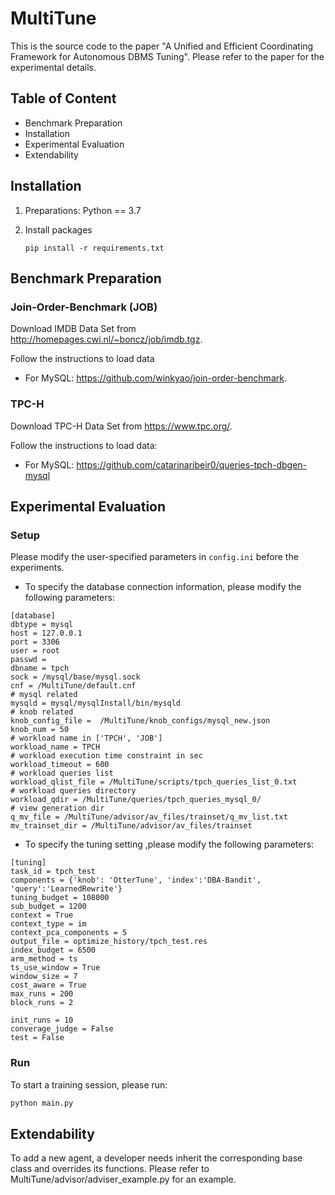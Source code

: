 # MultiTune

This is the source code to the paper "A Unified and Efficient Coordinating Framework  for Autonomous DBMS Tuning". Please refer to the paper for the experimental details.

## Table of Content
* Benchmark Preparation
* Installation
* Experimental Evaluation
* Extendability
 

## Installation
1. Preparations: Python == 3.7

2. Install packages

   ```shell
   pip install -r requirements.txt
   ```

## Benchmark Preparation

### Join-Order-Benchmark (JOB)

Download IMDB Data Set from http://homepages.cwi.nl/~boncz/job/imdb.tgz.

Follow the instructions to load data
 * For MySQL: https://github.com/winkyao/join-order-benchmark.

### TPC-H
Download TPC-H Data Set from https://www.tpc.org/.

Follow the instructions to load data:
 * For MySQL: https://github.com/catarinaribeir0/queries-tpch-dbgen-mysql

## Experimental Evaluation

### Setup

Please modify the user-specified parameters in `config.ini` before the experiments.

* To specify the database connection information, please modify the following parameters:
```shell
[database]
dbtype = mysql
host = 127.0.0.1
port = 3306
user = root
passwd =
dbname = tpch
sock = /mysql/base/mysql.sock
cnf = /MultiTune/default.cnf
# mysql related
mysqld = mysql/mysqlInstall/bin/mysqld
# knob related
knob_config_file =  /MultiTune/knob_configs/mysql_new.json
knob_num = 50
# workload name in ['TPCH', 'JOB']
workload_name = TPCH
# workload execution time constraint in sec
workload_timeout = 600
# workload queries list
workload_qlist_file = /MultiTune/scripts/tpch_queries_list_0.txt
# workload queries directory
workload_qdir = /MultiTune/queries/tpch_queries_mysql_0/
# view generation dir
q_mv_file = /MultiTune/advisor/av_files/trainset/q_mv_list.txt
mv_trainset_dir = /MultiTune/advisor/av_files/trainset

```
* To specify the tuning setting ,please modify the following parameters:
```shell
[tuning]
task_id = tpch_test
components = {'knob': 'OtterTune', 'index':'DBA-Bandit', 'query':'LearnedRewrite'}
tuning_budget = 108000
sub_budget = 1200
context = True
context_type = im
context_pca_components = 5
output_file = optimize_history/tpch_test.res
index_budget = 6500
arm_method = ts
ts_use_window = True
window_size = 7
cost_aware = True
max_runs = 200
block_runs = 2

init_runs = 10
converage_judge = False
test = False

```


### Run
To start a training session, please run:
  ```python
  python main.py
  ```

## Extendability
To add a new agent, a developer needs inherit the corresponding base class and overrides its functions.
Please refer to MultiTune/advisor/adviser_example.py for an example.


